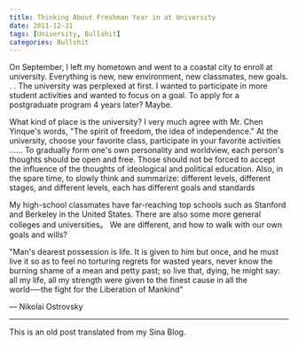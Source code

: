 ```yaml
---
title: Thinking About Freshman Year in at University
date: 2011-12-31 
tags: [University, Bullshit]
categories: Bullshit
---
```


On September, I left my hometown and went to a coastal city to enroll at university.
Everything is new, new environment, new classmates, new goals. . . 
The university was perplexed at first.
I wanted to participate in more student activities and wanted to focus on a goal.
To apply for a postgraduate program 4 years later? Maybe.

What kind of place is the university? 
I very much agree with Mr. Chen Yinque's words, "The spirit of freedom, the idea of ​​independence." 
At the university, choose your favorite class, participate in your favorite activities …...
To gradually form one's own personality and worldview, each person's thoughts should be open and free.
Those should not be forced to accept the influence of the thoughts of ideological and political education. 
Also, in the spare time, to slowly think and summarize: different levels, different stages, and different levels, each has different goals and standards

My high-school classmates have far-reaching top schools such as Stanford and Berkeley in the United States. 
There are also some more general colleges and universities。
We are different, and how to walk with our own goals and wills?

"Man's dearest possession is life. It is given to him but once, and he must live it so as to feel no torturing regrets for wasted years, never know the burning shame of a mean and petty past; so live that, dying, he might say: all my life, all my strength were given to the finest cause in all the world──the fight for the Liberation of Mankind"

― Nikolai Ostrovsky

------------

This is an old post translated from my Sina Blog.

